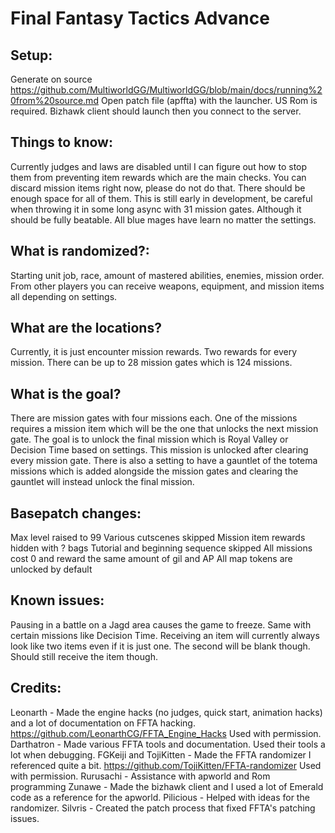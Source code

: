 # Final Fantasy Tactics Advance

## Setup:
Generate on source https://github.com/MultiworldGG/MultiworldGG/blob/main/docs/running%20from%20source.md
Open patch file (apffta) with the launcher. US Rom is required. 
Bizhawk client should launch then you connect to the server. 

## Things to know:
Currently judges and laws are disabled until I can figure out how to stop them from preventing item rewards which are the main checks.
You can discard mission items right now, please do not do that. There should be enough space for all of them. 
This is still early in development, be careful when throwing it in some long async with 31 mission gates. Although it should be fully beatable.
All blue mages have learn no matter the settings. 

## What is randomized?:
Starting unit job, race, amount of mastered abilities, enemies, mission order. 
From other players you can receive weapons, equipment, and mission items all depending on settings. 

## What are the locations?
Currently, it is just encounter mission rewards. Two rewards for every mission. There can be up to 28 mission gates which is 124 missions. 

## What is the goal?
There are mission gates with four missions each. One of the missions requires a mission item which will
be the one that unlocks the next mission gate. The goal is to unlock the final mission which is Royal Valley or
Decision Time based on settings. This mission is unlocked after clearing every mission gate.
There is also a setting to have a gauntlet of the totema missions which is added
alongside the mission gates and clearing the gauntlet will instead unlock the final mission. 

## Basepatch changes:
Max level raised to 99
Various cutscenes skipped
Mission item rewards hidden with ? bags
Tutorial and beginning sequence skipped
All missions cost 0 and reward the same amount of gil and AP 
All map tokens are unlocked by default

## Known issues:
Pausing in a battle on a Jagd area causes the game to freeze. Same with certain missions like Decision Time.
Receiving an item will currently always look like two items even if it is just one. The second will be blank though. Should still receive
the item though.

## Credits:
Leonarth - Made the engine hacks (no judges, quick start, animation hacks) and a lot of documentation on FFTA hacking. https://github.com/LeonarthCG/FFTA_Engine_Hacks Used with permission.
Darthatron - Made various FFTA tools and documentation. Used their tools a lot when debugging. 
FGKeiji and TojiKitten - Made the FFTA randomizer I referenced quite a bit. https://github.com/TojiKitten/FFTA-randomizer Used with permission. 
Rurusachi - Assistance with apworld and Rom programming
Zunawe - Made the bizhawk client and I used a lot of Emerald code as a reference for the apworld. 
Pilicious - Helped with ideas for the randomizer. 
Silvris - Created the patch process that fixed FFTA's patching issues. 
